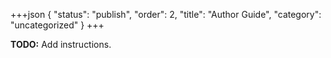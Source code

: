 +++json
{
  "status": "publish",
  "order": 2,
  "title": "Author Guide",
  "category": "uncategorized"
}
+++

**TODO:** Add instructions.
